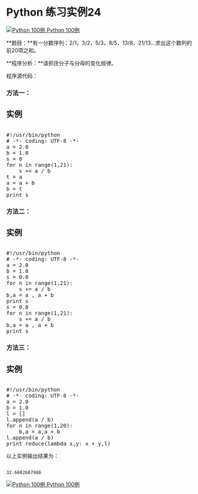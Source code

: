 Python 练习实例24
=============

 [![Python 100例](../images/up.gif)
 Python 100例](python-100-examples.html)


 **题目：**有一分数序列：2/1，3/2，5/3，8/5，13/8，21/13...求出这个数列的前20项之和。

 **程序分析：**请抓住分子与分母的变化规律。 

 程序源代码：

 ### 方法一：

  实例
--

 <pre>

#!/usr/bin/python
# -*- coding: UTF-8 -*-
a = 2.0
b = 1.0
s = 0
for n in range(1,21):
    s += a / b
t = a
a = a + b
b = t
print s
</pre>

  ### 方法二：

  实例
--

 <pre>

#!/usr/bin/python
# -*- coding: UTF-8 -*-
a = 2.0
b = 1.0
s = 0.0
for n in range(1,21):
    s += a / b
b,a = a , a + b
print s
s = 0.0
for n in range(1,21):
    s += a / b
b,a = a , a + b
print s
</pre>

  ### 方法三：

  实例
--

 <pre>

#!/usr/bin/python
# -*- coding: UTF-8 -*-
a = 2.0
b = 1.0
l = []
l.append(a / b)
for n in range(1,20):
    b,a = a,a + b
l.append(a / b)
print reduce(lambda x,y: x + y,l)
</pre>

  以上实例输出结果为：

 
```

32.6602607986

```

[![Python 100例](../images/up.gif)
 Python 100例](python-100-examples.html)